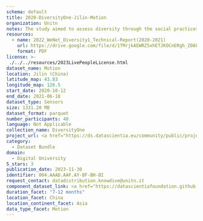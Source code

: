 ```yaml
---
schema: default
title: 2020-DiversityOne-Jilin-Motion
organization: Unitn
notes: The study aimed to assess diversity through the social practices and daily behaviors of university students from eight different countries. The research was carried out in two phases. Initially, a large sample of students from Denmark, Italy, Mongolia, Paraguay, the United Kingdom, China, Mexico, and India, completed a survey on their social practices, as well as their socio-demographic, cultural, and psychological elements. In the second phase, a sub-sample of the respondents engaged in a four-week data collection by using an innovative smartphone application called iLog. This app collected data from thirty-four smartphone sensors around the clock, allowing for an in-depth investigation into the diversity and daily routines of university students across countries, both synchronically and diachronically.
resources:
  - name: 2022_WeNet_Diversity1_Technical-Report(2020-2021)
    url: https://drive.google.com/file/d/1TMrjkAEWRZ5xhETJKOCnERgh_Z06PO2E/view?usp=drive_link
    format: PDF
license: >-
 ./../../resources/2023LivePeopleLicense.html
dataset_name: Motion
location: Jilin (China)
latitude_map: 43.83
longitude_map: 126.5
start_date: 2020-10-12
end_date: 2021-06-18
dataset_type: Sensors
size: 1331.20 MB
dataset_format: parquet
number_participants: 40
language: Not Applicable
collection_name: DiversityOne
project_url: <a href="https://ds.datascientia.eu/community/public/projects/923b2c1c-166c-4f53-a274-c9d6eaa5ad4f">https://ds.datascientia.eu/community/public/projects/923b2c1c-166c-4f53-a274-c9d6eaa5ad4f</a>
category: 
  - Dataset Bundle
domain: 
  - Digital University
5_stars: 3
publication_date: 2023-11-30
identifier: 004.AAAD.AAF.AY-BF-BH-BI
request_contact: datadistribution.knowdive@unitn.it
component_dataset_link: <a href="https://datascientiafoundation.github.io/LivePeople/datasets/2020-DV1-Jilin-Accelerometer%20Event/">2020-DV1-Jilin-Accelerometer Event</a>, <a href="https://datascientiafoundation.github.io/LivePeople/datasets/2020-DV1-Jilin-Activities%20Per%20Time/">2020-DV1-Jilin-Activities Per Time</a>, <a href="https://datascientiafoundation.github.io/LivePeople/datasets/2020-DV1-Jilin-Gyroscope%20Event/">2020-DV1-Jilin-Gyroscope Event</a>, <a href="https://datascientiafoundation.github.io/LivePeople/datasets/2020-DV1-Jilin-Step%20Counter%20Event/">2020-DV1-Jilin-Step Counter Event</a>, <a href="https://datascientiafoundation.github.io/LivePeople/datasets/2020-DV1-Jilin-Step%20Detector%20Event/">2020-DV1-Jilin-Step Detector Event</a>
duration_facet: "7-12 months"
location_facet: China
location_continent_facet: Asia
data_type_facet: Motion
---
```

